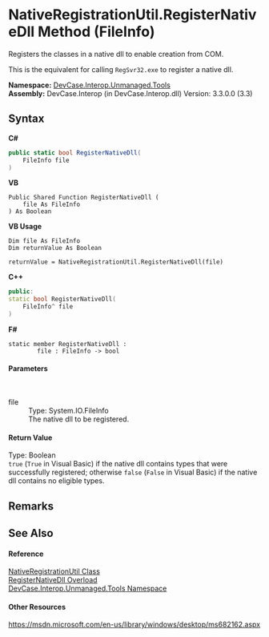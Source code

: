 # NativeRegistrationUtil.RegisterNativeDll Method (FileInfo)
 

Registers the classes in a native dll to enable creation from COM. 

 This is the equivalent for calling `RegSvr32.exe` to register a native dll.

**Namespace:**&nbsp;<a href="N_DevCase_Interop_Unmanaged_Tools">DevCase.Interop.Unmanaged.Tools</a><br />**Assembly:**&nbsp;DevCase.Interop (in DevCase.Interop.dll) Version: 3.3.0.0 (3.3)

## Syntax

**C#**<br />
``` C#
public static bool RegisterNativeDll(
	FileInfo file
)
```

**VB**<br />
``` VB
Public Shared Function RegisterNativeDll ( 
	file As FileInfo
) As Boolean
```

**VB Usage**<br />
``` VB Usage
Dim file As FileInfo
Dim returnValue As Boolean

returnValue = NativeRegistrationUtil.RegisterNativeDll(file)
```

**C++**<br />
``` C++
public:
static bool RegisterNativeDll(
	FileInfo^ file
)
```

**F#**<br />
``` F#
static member RegisterNativeDll : 
        file : FileInfo -> bool 

```


#### Parameters
&nbsp;<dl><dt>file</dt><dd>Type: System.IO.FileInfo<br />The native dll to be registered.</dd></dl>

#### Return Value
Type: Boolean<br />`true` (`True` in Visual Basic) if the native dll contains types that were successfully registered; otherwise `false` (`False` in Visual Basic) if the native dll contains no eligible types.

## Remarks


## See Also


#### Reference
<a href="T_DevCase_Interop_Unmanaged_Tools_NativeRegistrationUtil">NativeRegistrationUtil Class</a><br /><a href="Overload_DevCase_Interop_Unmanaged_Tools_NativeRegistrationUtil_RegisterNativeDll">RegisterNativeDll Overload</a><br /><a href="N_DevCase_Interop_Unmanaged_Tools">DevCase.Interop.Unmanaged.Tools Namespace</a><br />

#### Other Resources
<a href="https://msdn.microsoft.com/en-us/library/windows/desktop/ms682162.aspx" target="_blank">https://msdn.microsoft.com/en-us/library/windows/desktop/ms682162.aspx</a><br />
